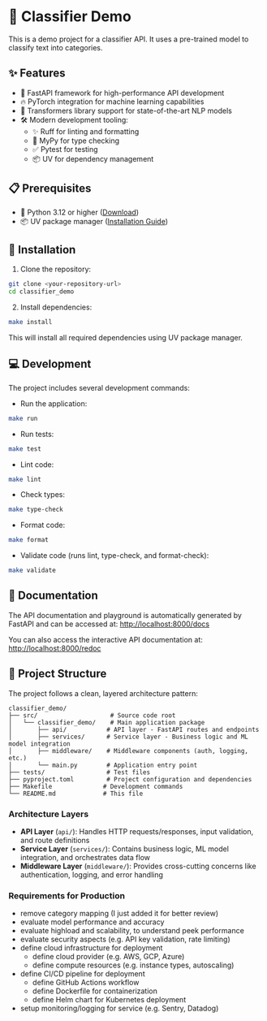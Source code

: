 # 🤖 Classifier Demo

This is a demo project for a classifier API. It uses a pre-trained model to classify text into categories.

## ✨ Features

- 🚀 FastAPI framework for high-performance API development
- 🔥 PyTorch integration for machine learning capabilities
- 🤖 Transformers library support for state-of-the-art NLP models
- 🛠️ Modern development tooling:
  - ✨ Ruff for linting and formatting
  - 📝 MyPy for type checking
  - ✅ Pytest for testing
  - 📦 UV for dependency management

## 📋 Prerequisites

- 🐍 Python 3.12 or higher ([Download](https://www.python.org/downloads/))
- 📦 UV package manager ([Installation Guide](https://github.com/astral-sh/uv#installation))

## 🚀 Installation

1. Clone the repository:

```bash
git clone <your-repository-url>
cd classifier_demo
```

2. Install dependencies:

```bash
make install
```

This will install all required dependencies using UV package manager.

## 💻 Development

The project includes several development commands:

- Run the application:

```bash
make run
```

- Run tests:

```bash
make test
```

- Lint code:

```bash
make lint
```

- Check types:

```bash
make type-check
```

- Format code:

```bash
make format
```

- Validate code (runs lint, type-check, and format-check):

```bash
make validate
```

## 📄 Documentation

The API documentation and playground is automatically generated by FastAPI and can be accessed at: [http://localhost:8000/docs](http://localhost:8000/docs)

You can also access the interactive API documentation at: [http://localhost:8000/redoc](http://localhost:8000/redoc)

## 📁 Project Structure

The project follows a clean, layered architecture pattern:

```
classifier_demo/
├── src/                    # Source code root
│   └── classifier_demo/    # Main application package
│       ├── api/           # API layer - FastAPI routes and endpoints
│       ├── services/      # Service layer - Business logic and ML model integration
│       ├── middleware/    # Middleware components (auth, logging, etc.)
│       └── main.py        # Application entry point
├── tests/                 # Test files
├── pyproject.toml         # Project configuration and dependencies
├── Makefile              # Development commands
└── README.md             # This file
```

### Architecture Layers

- **API Layer** (`api/`): Handles HTTP requests/responses, input validation, and route definitions
- **Service Layer** (`services/`): Contains business logic, ML model integration, and orchestrates data flow
- **Middleware Layer** (`middleware/`): Provides cross-cutting concerns like authentication, logging, and error handling

### Requirements for Production

- remove category mapping (I just added it for better review)
- evaluate model performance and accuracy
- evaluate highload and scalability, to understand peek performance
- evaluate security aspects (e.g. API key validation, rate limiting)
- define cloud infrastructure for deployment
  - define cloud provider (e.g. AWS, GCP, Azure)
  - define compute resources (e.g. instance types, autoscaling)
- define CI/CD pipeline for deployment
  - define GitHub Actions workflow
  - define Dockerfile for containerization
  - define Helm chart for Kubernetes deployment
- setup monitoring/logging for service (e.g. Sentry, Datadog)
